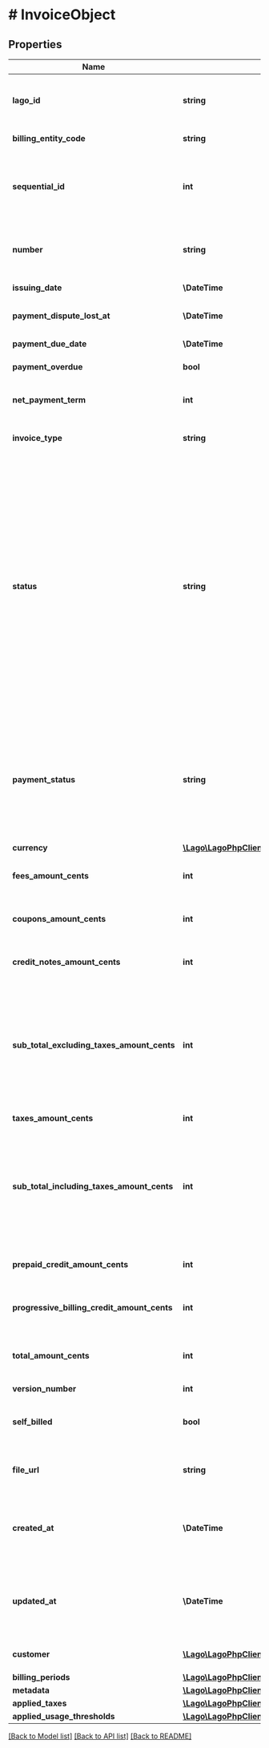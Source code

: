 # # InvoiceObject

## Properties

Name | Type | Description | Notes
------------ | ------------- | ------------- | -------------
**lago_id** | **string** | Unique identifier assigned to the fee within the Lago application. This ID is exclusively created by Lago and serves as a unique identifier for the fee&#39;s record within the Lago system. |
**billing_entity_code** | **string** | The unique code of the billing entity associated with the invoice |
**sequential_id** | **int** | This ID helps in uniquely identifying and organizing the invoices associated with a specific customer. It provides a sequential numbering system specific to the customer, allowing for easy tracking and management of invoices within the customer&#39;s context. | [optional]
**number** | **string** | The unique number assigned to the invoice. This number serves as a distinct identifier for the invoice and helps in differentiating it from other invoices in the system. |
**issuing_date** | **\DateTime** | The date when the invoice was issued. It is provided in the ISO 8601 date format. |
**payment_dispute_lost_at** | **\DateTime** | The date when the payment dispute was lost. It is expressed in Coordinated Universal Time (UTC). | [optional]
**payment_due_date** | **\DateTime** | The payment due date for the invoice, specified in the ISO 8601 date format. | [optional]
**payment_overdue** | **bool** | Specifies if the payment is considered as overdue. | [optional]
**net_payment_term** | **int** | The net payment term, expressed in days, specifies the duration within which a customer is expected to remit payment after the invoice is finalized. | [optional]
**invoice_type** | **string** | The type of invoice issued. Possible values are &#x60;subscription&#x60;, &#x60;one-off&#x60;, &#x60;credit&#x60; or &#x60;progressive_billing&#x60;. |
**status** | **string** | The status of the invoice. It indicates the current state of the invoice and can have following values: - &#x60;draft&#x60;: the invoice is in the draft state, waiting for the end of the grace period to be finalized. During this period, events can still be ingested and added to the invoice. - &#x60;finalized&#x60;: the invoice has been issued and finalized. In this state, events cannot be ingested or added to the invoice anymore. - &#x60;voided&#x60;: the invoice has been issued and subsequently voided. In this state, events cannot be ingested or added to the invoice anymore. - &#x60;pending&#x60;: the invoice remains pending until the taxes are fetched from the external provider. - &#x60;failed&#x60;: during an attempt of finalization of the invoice, an error happened. This invoice will have an array of error_details, explaining, in which part of the system an error happened and how it&#39;s possible to fix it. This invoice can&#39;t be edited or updated, only retried. This action will discard current error_details and will create new ones if the finalization failed again. |
**payment_status** | **string** | The status of the payment associated with the invoice. It can have one of the following values: - &#x60;pending&#x60;: the payment is pending, waiting for payment processing in Stripe or when the invoice is emitted but users have not updated the payment status through the endpoint. - &#x60;succeeded&#x60;: the payment of the invoice has been successfully processed. - &#x60;failed&#x60;: the payment of the invoice has failed or encountered an error during processing. |
**currency** | [**\Lago\LagoPhpClient\Model\Currency**](Currency.md) | The currency of the invoice issued. |
**fees_amount_cents** | **int** | The total sum of fees amount in cents. It calculates the cumulative amount of all the fees associated with the invoice, providing a consolidated value. |
**coupons_amount_cents** | **int** | The total sum of all coupons discounted on the invoice. It calculates the cumulative discount amount applied by coupons, expressed in cents. |
**credit_notes_amount_cents** | **int** | The total sum of all credit notes discounted on the invoice. It calculates the cumulative discount amount applied by credit notes, expressed in cents. |
**sub_total_excluding_taxes_amount_cents** | **int** | Subtotal amount, excluding taxes, expressed in cents. This field depends on the version number. Here are the definitions based on the version: - Version 1: is equal to the sum of &#x60;fees_amount_cents&#x60;, minus &#x60;coupons_amount_cents&#x60;, and minus &#x60;prepaid_credit_amount_cents&#x60;. - Version 2: is equal to the &#x60;fees_amount_cents&#x60;. - Version 3 &amp; 4: is equal to the &#x60;fees_amount_cents&#x60;, minus &#x60;coupons_amount_cents&#x60; |
**taxes_amount_cents** | **int** | The sum of tax amount associated with the invoice, expressed in cents. |
**sub_total_including_taxes_amount_cents** | **int** | Subtotal amount, including taxes, expressed in cents. This field depends on the version number. Here are the definitions based on the version: - Version 1: is equal to the &#x60;total_amount_cents&#x60;. - Version 2: is equal to the sum of &#x60;fees_amount_cents&#x60; and &#x60;taxes_amount_cents&#x60;. - Version 3 &amp; 4: is equal to the sum &#x60;sub_total_excluding_taxes_amount_cents&#x60; and &#x60;taxes_amount_cents&#x60; |
**prepaid_credit_amount_cents** | **int** | The total sum of all prepaid credits discounted on the invoice. It calculates the cumulative discount amount applied by prepaid credits, expressed in cents. |
**progressive_billing_credit_amount_cents** | **int** | The usage already billed in previous invoices. Only apply to &#x60;progressive_billing&#x60; and &#x60;subscription&#x60; invoices. |
**total_amount_cents** | **int** | The sum of the amount and taxes amount on the invoice, expressed in cents. It calculates the total financial value of the invoice, including both the original amount and any applicable taxes. |
**version_number** | **int** |  |
**self_billed** | **bool** | Indicates if the invoice is self-billed. Self-billing is a process where an organization creates the invoice on behalf of the partner. This field specifies whether the invoice is self-billed or not. | [optional]
**file_url** | **string** | Contains the URL that provides direct access to the invoice PDF file. You can use this URL to download or view the PDF document of the invoice | [optional]
**created_at** | **\DateTime** | The date of the invoice creation, represented in ISO 8601 datetime format and expressed in Coordinated Universal Time (UTC). The creation_date provides a standardized and internationally recognized timestamp for when the invoice object was created |
**updated_at** | **\DateTime** | The date of the invoice update, represented in ISO 8601 datetime format and expressed in Coordinated Universal Time (UTC). The update_date provides a standardized and internationally recognized timestamp for when the invoice object was updated |
**customer** | [**\Lago\LagoPhpClient\Model\CustomerObject**](CustomerObject.md) | The customer on which the invoice applies. It refers to the customer account or entity associated with the invoice. | [optional]
**billing_periods** | [**\Lago\LagoPhpClient\Model\BillingPeriodObject[]**](BillingPeriodObject.md) |  | [optional]
**metadata** | [**\Lago\LagoPhpClient\Model\InvoiceMetadataObject[]**](InvoiceMetadataObject.md) |  | [optional]
**applied_taxes** | [**\Lago\LagoPhpClient\Model\InvoiceAppliedTaxObject[]**](InvoiceAppliedTaxObject.md) |  | [optional]
**applied_usage_thresholds** | [**\Lago\LagoPhpClient\Model\AppliedUsageThresholdObject[]**](AppliedUsageThresholdObject.md) |  | [optional]

[[Back to Model list]](../../README.md#models) [[Back to API list]](../../README.md#endpoints) [[Back to README]](../../README.md)
